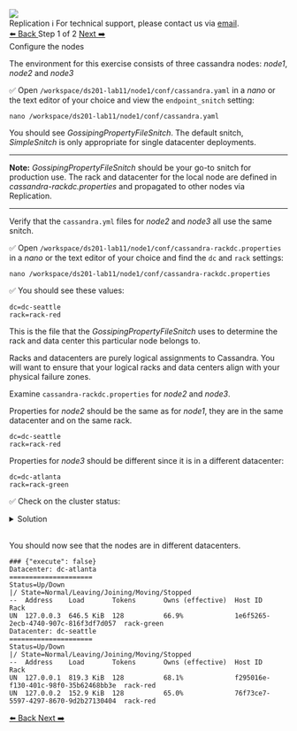 <!-- TOP -->
<div class="top">
  <img class="scenario-academy-logo" src="https://datastax-academy.github.io/katapod-shared-assets/images/ds-academy-2023.svg" />
  <div class="scenario-title-section">
    <span class="scenario-title">Replication</span>
    <span class="scenario-subtitle">ℹ️ For technical support, please contact us via <a href="mailto:academy@datastax.com">email</a>.</span>
  </div>
</div>

<!-- NAVIGATION -->
<div id="navigation-top" class="navigation-top">
 <a href='command:katapod.loadPage?[{"step":"intro"}]'
   class="btn btn-dark navigation-top-left">⬅️ Back
 </a>
<span class="step-count"> Step 1 of 2</span>
 <a href='command:katapod.loadPage?[{"step":"step2"}]' 
    class="btn btn-dark navigation-top-right">Next ➡️
  </a>
</div>

<!-- CONTENT -->

<div class="step-title">Configure the nodes</div>

The environment for this exercise consists of three cassandra nodes: *node1*, *node2* and *node3*

✅ Open `/workspace/ds201-lab11/node1/conf/cassandra.yaml` in a *nano* or the text editor of your choice and view the `endpoint_snitch` setting:

```
nano /workspace/ds201-lab11/node1/conf/cassandra.yaml
```

You should see *GossipingPropertyFileSnitch*. The default snitch, *SimpleSnitch* is only appropriate for single datacenter deployments. 

---
**Note:** *GossipingPropertyFileSnitch* should be your go-to snitch for production use.  The rack and datacenter for the local node are defined in *cassandra-rackdc.properties* and propagated to other nodes via Replication.

---

Verify that the `cassandra.yml` files for  *node2* and *node3* all use the same snitch.


✅ Open `/workspace/ds201-lab11/node1/conf/cassandra-rackdc.properties` in a *nano* or the text editor of your choice and find the `dc` and `rack` settings:
```
nano /workspace/ds201-lab11/node1/conf/cassandra-rackdc.properties
```
✅ You should see these values:

`dc=dc-seattle`<br>
`rack=rack-red`


This is the file that the *GossipingPropertyFileSnitch* uses to determine the rack and data center this particular node belongs to.

Racks and datacenters are purely logical assignments to Cassandra. You will want to ensure that your logical racks and data centers align with your physical failure zones.

Examine `cassandra-rackdc.properties` for *node2* and *node3*.

Properties for *node2* should be the same as for *node1*, they are in the same datacenter and on the same rack.

`dc=dc-seattle`<br>
`rack=rack-red`

Properties for *node3* should be different since it is in a different datacenter:

`dc=dc-atlanta`<br>
`rack=rack-green`

✅ Check on the cluster status:

<details class="katapod-details">
  <summary>Solution</summary>

```
/workspace/ds201-lab11/node2/bin/nodetool status
```

</details>
<br>

You should now see that the nodes are in different datacenters.

```
### {"execute": false}
Datacenter: dc-atlanta
=====================
Status=Up/Down
|/ State=Normal/Leaving/Joining/Moving/Stopped
--  Address    Load       Tokens       Owns (effective)  Host ID                               Rack
UN  127.0.0.3  646.5 KiB  128          66.9%             1e6f5265-2ecb-4740-907c-816f3df7d057  rack-green
Datacenter: dc-seattle
=====================
Status=Up/Down
|/ State=Normal/Leaving/Joining/Moving/Stopped
--  Address    Load       Tokens       Owns (effective)  Host ID                               Rack
UN  127.0.0.1  819.3 KiB  128          68.1%             f295016e-f130-401c-98f0-35b62468bb3e  rack-red
UN  127.0.0.2  152.9 KiB  128          65.0%             76f73ce7-5597-4297-8670-9d2b27130404  rack-red
```

<!-- NAVIGATION -->
<div id="navigation-bottom" class="navigation-bottom">
 <a href='command:katapod.loadPage?[{"step":"intro"}]'
   class="btn btn-dark navigation-bottom-left">⬅️ Back
 </a>
  <a href='command:katapod.loadPage?[{"step":"step2"}]' 
    class="btn btn-dark navigation-top-right">Next ➡️
  </a>
</div>
